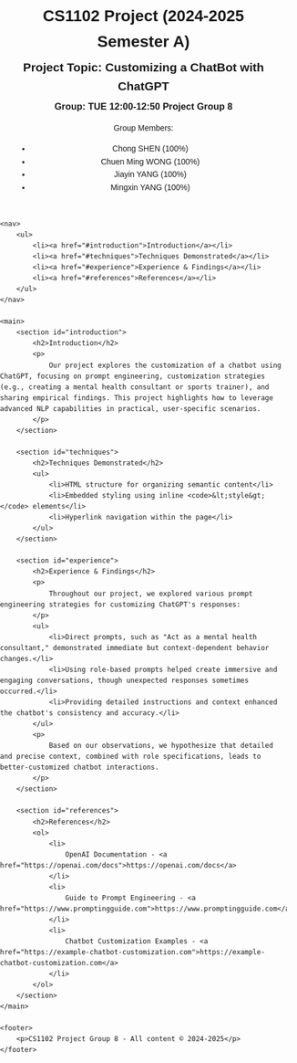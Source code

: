 <!DOCTYPE html>
<html lang="en">
<head>
    <meta charset="UTF-8">
    <meta name="viewport" content="width=device-width, initial-scale=1.0">
    <title>CS1102 Project (2024-2025 Semester A) - Customizing a ChatBot with ChatGPT</title>
    <style>
        body {
            font-family: Arial, sans-serif;
            line-height: 1.6;
            margin: 0;
            padding: 0;
        }
        header, nav, main, footer {
            margin: 20px;
            padding: 10px;
        }
        header h1, header h2, header h3 {
            margin: 5px 0;
        }
        nav ul {
            list-style-type: none;
            padding: 0;
            margin: 10px 0;
        }
        nav ul li {
            display: inline;
            margin-right: 15px;
        }
        main section {
            margin-bottom: 20px;
        }
        footer {
            text-align: center;
            margin-top: 20px;
        }
        a {
            text-decoration: none;
            color: blue;
        }
        a:hover {
            text-decoration: underline;
        }
    </style>
</head>
<body>
    <header>
        <h1>CS1102 Project (2024-2025 Semester A)</h1>
        <h2>Project Topic: Customizing a ChatBot with ChatGPT</h2>
        <h3>Group: TUE 12:00-12:50 Project Group 8</h3>
        <p>Group Members:</p>
        <ul>
            <li>Chong SHEN (100%)</li>
            <li>Chuen Ming WONG (100%)</li>
            <li>Jiayin YANG (100%)</li>
            <li>Mingxin YANG (100%)</li>
        </ul>
    </header>

    <nav>
        <ul>
            <li><a href="#introduction">Introduction</a></li>
            <li><a href="#techniques">Techniques Demonstrated</a></li>
            <li><a href="#experience">Experience & Findings</a></li>
            <li><a href="#references">References</a></li>
        </ul>
    </nav>

    <main>
        <section id="introduction">
            <h2>Introduction</h2>
            <p>
                Our project explores the customization of a chatbot using ChatGPT, focusing on prompt engineering, customization strategies (e.g., creating a mental health consultant or sports trainer), and sharing empirical findings. This project highlights how to leverage advanced NLP capabilities in practical, user-specific scenarios.
            </p>
        </section>

        <section id="techniques">
            <h2>Techniques Demonstrated</h2>
            <ul>
                <li>HTML structure for organizing semantic content</li>
                <li>Embedded styling using inline <code>&lt;style&gt;</code> elements</li>
                <li>Hyperlink navigation within the page</li>
            </ul>
        </section>

        <section id="experience">
            <h2>Experience & Findings</h2>
            <p>
                Throughout our project, we explored various prompt engineering strategies for customizing ChatGPT's responses:
            </p>
            <ul>
                <li>Direct prompts, such as "Act as a mental health consultant," demonstrated immediate but context-dependent behavior changes.</li>
                <li>Using role-based prompts helped create immersive and engaging conversations, though unexpected responses sometimes occurred.</li>
                <li>Providing detailed instructions and context enhanced the chatbot's consistency and accuracy.</li>
            </ul>
            <p>
                Based on our observations, we hypothesize that detailed and precise context, combined with role specifications, leads to better-customized chatbot interactions.
            </p>
        </section>

        <section id="references">
            <h2>References</h2>
            <ol>
                <li>
                    OpenAI Documentation - <a href="https://openai.com/docs">https://openai.com/docs</a>
                </li>
                <li>
                    Guide to Prompt Engineering - <a href="https://www.promptingguide.com">https://www.promptingguide.com</a>
                </li>
                <li>
                    Chatbot Customization Examples - <a href="https://example-chatbot-customization.com">https://example-chatbot-customization.com</a>
                </li>
            </ol>
        </section>
    </main>

    <footer>
        <p>CS1102 Project Group 8 - All content © 2024-2025</p>
    </footer>
</body>
</html>

